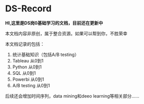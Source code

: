 # DS-Record
**HI,这里是DS岗0基础学习的文档，目前还在更新中**

本文档内容非原创，属于整合资源。如果可以帮到你，不胜荣幸

本文档记录的包括：
1) 统计基础知识（包括A/B testing）
2) Tableau 从0到1
3) Python 从0到1
4) SQL 从0到1
5) Powerbi 从0到1
6) A/B testing 从0到1

后续还会增加时间序列，data mining和deeo learning等相关部分……
